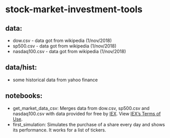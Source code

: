 # stock-market-investment-tools

## data:  
* dow.csv - data got from wikipedia (1/nov/2018)
* sp500.csv - data got from wikipedia (1/nov/2018)
* nasdaq100.csv - data got from wikipedia (1/nov/2018)

## data/hist:
* some historical data from yahoo finance

## notebooks:
* get_market_data_csv: Merges data from dow.csv, sp500.csv and nasdaq100.csv with data provided for free by [IEX](https://iextrading.com/developer). View [IEX’s Terms of Use](https://iextrading.com/api-exhibit-a/). 
* first_simulation: Simulates the purchase of a share every day and shows its performance. It works for a list of tickers.

